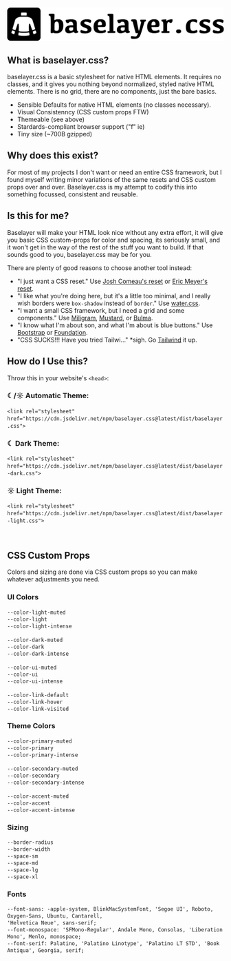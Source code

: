 ![Baselayer.css](assets/baselayer.svg)

## What is baselayer.css?

baselayer.css is a basic stylesheet for native HTML elements.  It requires no classes, and it gives you nothing beyond normalized, styled native HTML elements.  There is no grid, there are no components, just the bare basics. 

- Sensible Defaults for native HTML elements (no classes necessary).
- Visual Consistenncy (CSS custom props FTW)
- Themeable (see above)
- Stardards-compliant browser support ("f" ie)
- Tiny size (~700B gzipped)


## Why does this exist?

For most of my projects I don't want or need an entire CSS framework, but I found myself writing minor variations of the same resets and CSS custom props over and over.  Baselayer.css is my attempt to codify this into something focussed, consistent and reusable.


## Is this for me?

Baselayer will make your HTML look nice without any extra effort, it will give you basic CSS custom-props for color and spacing, its seriously small, and it won't get in the way of the rest of the stuff you want to build.  If that sounds good to you, baselayer.css may be for you.

There are plenty of good reasons to choose another tool instead:

- "I just want a CSS reset."  Use [Josh Comeau's reset](https://www.joshwcomeau.com/CSS/custom-CSS-reset/) or [Eric Meyer's reset](https://meyerweb.com/eric/tools/CSS/reset/).
- "I like what you're doing here, but it's a little too minimal, and I really wish borders were `box-shadow` instead of `border`."  Use [water.css](https://waterCSS.kognise.dev/).
- "I want a small CSS framework, but I need a grid and some components."  Use [Miligram](https://milligram.io/), [Mustard](https://kylelogue.github.io/mustard-ui/index.html), or [Bulma](https://bulma.io/).
- "I know what I'm about son, and what I'm about is blue buttons." Use [Bootstrap](https://getbootstrap.com/) or [Foundation](https://get.foundation/).
- "CSS SUCKS!!! Have you tried Tailwi..." *sigh. Go [Tailwind](https://tailwindCSS.com/) it up. 



## How do I Use this?

Throw this in your website's `<head>`:

### ☾/☼ Automatic Theme:

`<link rel="stylesheet" href="https://cdn.jsdelivr.net/npm/baselayer.css@latest/dist/baselayer.css">`

### ☾ Dark Theme:

`<link rel="stylesheet" href="https://cdn.jsdelivr.net/npm/baselayer.css@latest/dist/baselayer-dark.css">`

### ☼ Light Theme:

`<link rel="stylesheet" href="https://cdn.jsdelivr.net/npm/baselayer.css@latest/dist/baselayer-light.css">`

<br>

## CSS Custom Props

Colors and sizing are done via CSS custom props so you can make whatever adjustments you need.

### UI Colors
```
--color-light-muted
--color-light
--color-light-intense

--color-dark-muted
--color-dark
--color-dark-intense

--color-ui-muted
--color-ui
--color-ui-intense

--color-link-default
--color-link-hover
--color-link-visited
```

### Theme Colors
```
--color-primary-muted
--color-primary
--color-primary-intense

--color-secondary-muted
--color-secondary
--color-secondary-intense

--color-accent-muted
--color-accent
--color-accent-intense
```

### Sizing
```
--border-radius
--border-width
--space-sm
--space-md
--space-lg
--space-xl
```

### Fonts
```
--font-sans: -apple-system, BlinkMacSystemFont, 'Segoe UI', Roboto, Oxygen-Sans, Ubuntu, Cantarell,
'Helvetica Neue', sans-serif;
--font-monospace: 'SFMono-Regular', Andale Mono, Consolas, 'Liberation Mono', Menlo, monospace;
--font-serif: Palatino, 'Palatino Linotype', 'Palatino LT STD', 'Book Antiqua', Georgia, serif;
  ```
